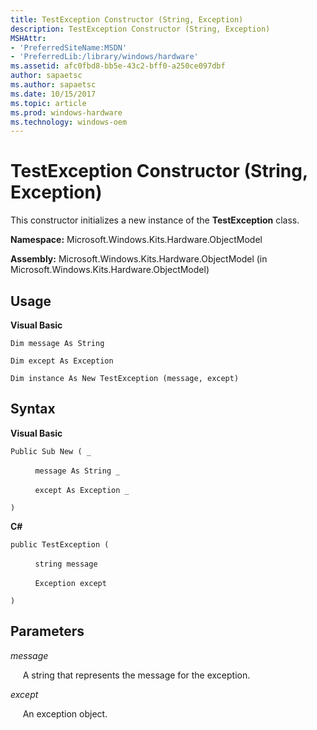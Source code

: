 ```yaml
---
title: TestException Constructor (String, Exception)
description: TestException Constructor (String, Exception)
MSHAttr:
- 'PreferredSiteName:MSDN'
- 'PreferredLib:/library/windows/hardware'
ms.assetid: afc0fbd8-bb5e-43c2-bff0-a250ce097dbf
author: sapaetsc
ms.author: sapaetsc
ms.date: 10/15/2017
ms.topic: article
ms.prod: windows-hardware
ms.technology: windows-oem
---
```


# TestException Constructor (String, Exception)


This constructor initializes a new instance of the **TestException** class.

**Namespace:** Microsoft.Windows.Kits.Hardware.ObjectModel

**Assembly:** Microsoft.Windows.Kits.Hardware.ObjectModel (in Microsoft.Windows.Kits.Hardware.ObjectModel)

## <span id="Usage"></span><span id="usage"></span><span id="USAGE"></span>Usage


**Visual Basic**

`Dim message As String`

`Dim except As Exception`

`Dim instance As New TestException (message, except)`

## <span id="Syntax"></span><span id="syntax"></span><span id="SYNTAX"></span>Syntax


**Visual Basic**

`Public Sub New ( _`

          `message As String _`

          `except As Exception _`

`)`

**C#**

`public TestException (`

          `string message`

          `Exception except`

`)`

## <span id="Parameters"></span><span id="parameters"></span><span id="PARAMETERS"></span>Parameters


*message*

     A string that represents the message for the exception.

*except*

     An exception object.

 

 






